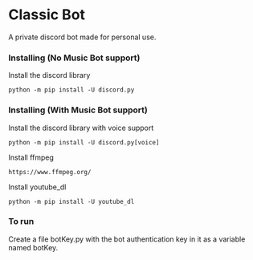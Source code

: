 # Classic Bot
A private discord bot made for personal use.

### Installing (No Music Bot support)
Install the discord library
```
python -m pip install -U discord.py
```
### Installing (With Music Bot support)
Install the discord library with voice support
```
python -m pip install -U discord.py[voice]
```
Install ffmpeg
```
https://www.ffmpeg.org/
```
Install youtube_dl
```
python -m pip install -U youtube_dl
```
### To run
Create a file botKey.py with the bot authentication key in it as a variable named botKey.